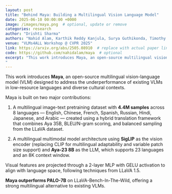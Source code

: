 ```yaml
---
layout: post
title: "Behind Maya: Building a Multilingual Vision Language Model"
date: 2025-06-10 00:00:00 +0000
image: /images/maya.png  # optional, update or remove
categories: research
author: "Drishti Sharma"
authors: "Nahid Alam, Karthik Reddy Kanjula, Surya Guthikonda, Timothy Chung, Bala Krishna S Vegesna, Abhipsha Das, Anthony Susevski, Ryan Sze-Yin Chan, S M Iftekhar Uddin, Shayekh Bin Islam, Roshan Santhosh, Snegha A, <strong>Drishti Sharma</strong>, Chen Liu, Isha Chaturvedi, Genta Indra Winata, Ashvanth.S, Snehanshu Mukherjee, Alham Fikri Aji"
venue: "VLMs4ALL Workshop @ CVPR 2025"
link: https://arxiv.org/abs/2505.08910  # replace with actual paper link
code: https://github.com/nahidalam/maya  # optional
excerpt: "This work introduces Maya, an open-source multilingual vision-language model (VLM) designed to improve performance in low-resource languages and culturally diverse contexts where existing VLMs often underperform. Maya is built on two key contributions: a multilingual image-text pretraining dataset comprising 4.4 million samples across eight languages—English, Chinese, French, Spanish, Russian, Hindi, Japanese, and Arabic—generated using a hybrid translation framework that integrates Aya 35B, BLEU/N-gram scoring, and balanced sampling from the LLaVA dataset; and a multilingual multimodal architecture that replaces CLIP with SigLIP as the vision encoder for better multilingual adaptability and variable patch size support, while using Aya-23 8B as the LLM, which supports 23 languages and an 8K context window. Visual features are aligned with language space via a 2-layer MLP with GELU activation, following techniques from LLaVA 1.5. Maya outperforms PALO-7B on LLaVA-Bench-In-The-Wild, establishing itself as a strong multilingual alternative among current VLMs.
"
---
```


This work introduces **Maya**, an open-source multilingual vision-language model (VLM) designed to address the underperformance of existing VLMs in low-resource languages and diverse cultural contexts.

Maya is built on two major contributions:

1. A multilingual image-text pretraining dataset with **4.4M samples** across 8 languages — English, Chinese, French, Spanish, Russian, Hindi, Japanese, and Arabic — created using a hybrid translation framework that combines Aya 35B, BLEU/N-gram scoring, and balanced sampling from the LLaVA dataset.

2. A multilingual multimodal model architecture using **SigLIP** as the vision encoder (replacing CLIP for multilingual adaptability and variable patch size support) and **Aya-23 8B** as the LLM, which supports 23 languages and an 8K context window.

Visual features are projected through a 2-layer MLP with GELU activation to align with language space, following techniques from LLaVA 1.5.

**Maya outperforms PALO-7B** on LLaVA-Bench-In-The-Wild, offering a strong multilingual alternative to existing VLMs.
